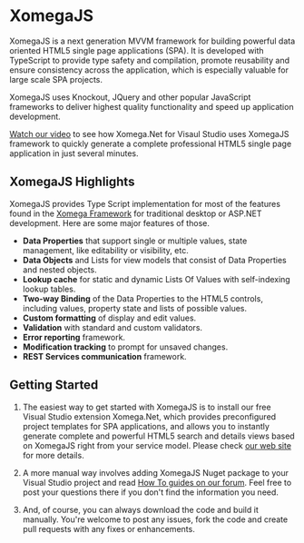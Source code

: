 # XomegaJS

XomegaJS is a next generation MVVM framework for building powerful data oriented HTML5 single page applications (SPA).
It is developed with TypeScript to provide type safety and compilation, promote reusability and ensure consistency
across the application, which is especially valuable for large scale SPA projects.

XomegaJS uses Knockout, JQuery and other popular JavaScript frameworks to deliver highest quality functionality
and speed up application development.

[Watch our video](https://www.youtube.com/watch?v=g3ON1tPE_xk) to see how Xomega.Net for Visaul Studio uses XomegaJS framework to quickly generate a complete professional HTML5 single page application in just several minutes.

## XomegaJS Highlights

XomegaJS provides Type Script implementation for most of the features found in the [Xomega Framework](http://xomfwk.codeplex.com) 
for traditional desktop or ASP.NET development. Here are some major features of those.

* **Data Properties** that support single or multiple values, state management, like editability or visibility, etc.
* **Data Objects** and Lists for view models that consist of Data Properties and nested objects.
* **Lookup cache** for static and dynamic Lists Of Values with self-indexing lookup tables.
* **Two-way Binding** of the Data Properties to the HTML5 controls, including values, property state and lists of possible values.
* **Custom formatting** of display and edit values.
* **Validation** with standard and custom validators.
* **Error reporting** framework.
* **Modification tracking** to prompt for unsaved changes.
* **REST Services communication** framework.

## Getting Started

1. The easiest way to get started with XomegaJS is to install our free Visual Studio extension Xomega.Net,
which provides preconfigured project templates for SPA applications, and allows you to instantly generate
complete and powerful HTML5 search and details views based on XomegaJS right from your service model.
Please check [our web site](http://xomega.net) for more details.

2. A more manual way involves adding XomegaJS Nuget package to your Visual Studio project
and read [How To guides on our forum](http://xomega.net/Tutorials/HowTos.aspx). Feel free to post your questions there if you don't find the information you need.

3. And, of course, you can always download the code and build it manually. You're welcome to post any issues,
fork the code and create pull requests with any fixes or enhancements.

